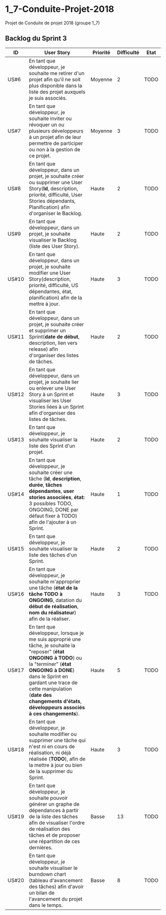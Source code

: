# 1_7-Conduite-Projet-2018
Projet de Conduite de projet 2018 (groupe 1_7)

## Backlog du Sprint 3
|ID|User Story|Priorité|Difficulté|Etat|
|---|---|---|---|---|
|US#6|En tant que développeur, je souhaite me retirer d'un projet afin qu'il ne soit plus disponible dans la liste des projet auxquels je suis associés.|Moyenne|2|TODO|Sprint 3|
|US#7|En tant que développeur, je souhaite inviter ou révoquer un ou plusieurs développeurs à un projet afin de leur permettre de participer ou non à la gestion de ce projet.|Moyenne|3|TODO|
|US#8|En tant que développeur, dans un projet, je souhaite créer ou supprimer une User Story(__Id__, description, priorité, difficulté, User Stories dépendants, Planification) afin d'organiser le Backlog.|Haute|2|TODO|
|US#9|En tant que développeur, dans un projet, je souhaite visualiser le Backlog (liste des User Story).|Haute|2|TODO|
|US#10|En tant que développeur, dans un projet, je souhaite modifier une User Story(description, priorité, difficulté, US dépendantes, état, planification) afin de la mettre à jour.|Haute|3|TODO|
|US#11|En tant que développeur, dans un projet, je souhaite créer et supprimer un Sprint(__date de début__, description, lien vers release) afin d'organiser des listes de tâches.|Haute|2|TODO|
|US#12|En tant que développeur, dans un projet, je souhaite lier ou enlever une User Story à un Sprint et visualiser les User Stories liées à un Sprint afin d'organiser des listes de tâches.|Haute|3|TODO|
|US#13|En tant que développeur, je souhaite visualiser la liste des Sprint d'un projet.|Haute|2|TODO|
|US#14|En tant que développeur, je souhaite créer une tâche (__Id__, __description__, __durée__, __tâches dépendantes__, __user stories associées__, __état:__ 3 possibles TODO, ONGOING, DONE par défaut fixer à TODO) afin de l'ajouter à un Sprint.|Haute|1|TODO|
|US#15|En tant que développeur, je souhaite visualiser la liste des tâches d'un Sprint.|Haute|2|TODO|
|US#16|En tant que développeur, je souhaite m'approprier une tâche (__état de la tâche TODO à ONGOING__, datation du __début de réalisation__, __nom du réalisateur__) afin de la réaliser.|Haute|3|TODO|
|US#17|En tant que développeur, lorsque je me suis approprié une tâche, je souhaite la "reposer" (__état ONGOING à TODO__) ou la "terminer" (__état ONGOING à DONE__) dans le Sprint en gardant une trace de cette manipulation (__date des changements d'états__, __développeurs associés à ces changements__).|Haute|5|TODO|
|US#18|En tant que développeur, je souhaite modifier ou supprimer une tâche qui n'est ni en cours de réalisation, ni déjà réalisée (__TODO__), afin de la mettre à jour ou bien de la supprimer du Sprint.|Haute|3|TODO|
|US#19|En tant que développeur, je souhaite pouvoir générer un graphe de dépendances à partir de la liste des tâches afin de visualiser l'ordre de réalisation des tâches et de proposer une répartition de ces dernières.|Basse|13|TODO|
|US#20|En tant que développeur, je souhaite visualiser le burndown chart (tableau d'avancement des tâches) afin d'avoir un bilan de l'avancement du projet dans le temps.|Basse|8|TODO||
